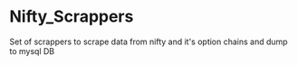 # Nifty_Scrappers
Set of scrappers to scrape data from nifty and it's option chains and dump to mysql DB
